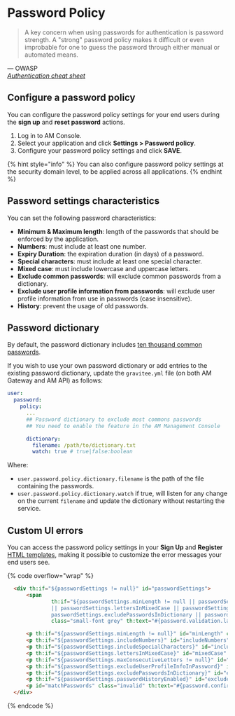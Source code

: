 # Password Policy

> A key concern when using passwords for authentication is password strength. A "strong" password policy makes it difficult or even improbable for one to guess the password through either manual or automated means.

— OWASP\
[_Authentication cheat sheet_](https://cheatsheetseries.owasp.org/cheatsheets/Authentication\_Cheat\_Sheet.html#implement-proper-password-strength-controls)

## Configure a password policy

You can configure the password policy settings for your end users during the **sign up** and **reset password** actions.

1. Log in to AM Console.
2. Select your application and click **Settings > Password policy**.
3. Configure your password policy settings and click **SAVE**.

{% hint style="info" %}
You can also configure password policy settings at the security domain level, to be applied across all applications.
{% endhint %}

## Password settings characteristics

You can set the following password characteristics:

* **Minimum & Maximum length**: length of the passwords that should be enforced by the application.
* **Numbers**: must include at least one number.
* **Expiry Duration**: the expiration duration (in days) of a password.
* **Special characters**: must include at least one special character.
* **Mixed case**: must include lowercase and uppercase letters.
* **Exclude common passwords**: will exclude common passwords from a dictionary.
* **Exclude user profile information from passwords**: will exclude user profile information from use in passwords (case insensitive).
* **History**: prevent the usage of old passwords.

## Password dictionary

By default, the password dictionary includes [ten thousand common passwords](https://github.com/danielmiessler/SecLists/blob/master/Passwords/Common-Credentials/10k-most-common.txt).

If you wish to use your own password dictionary or add entries to the existing password dictionary, update the `gravitee.yml` file (on both AM Gateway and AM API) as follows:

```yaml
user:
  password:
    policy:
      ...
      ## Password dictionary to exclude most commons passwords
      ## You need to enable the feature in the AM Management Console

      dictionary:
        filename: /path/to/dictionary.txt
        watch: true # true|false:boolean
```

Where:

* `user.password.policy.dictionary.filename` is the path of the file containing the passwords.
* `user.password.policy.dictionary.watch` if true, will listen for any change on the current `filename` and update the dictionary without restarting the service.

## Custom UI errors

You can access the password policy settings in your **Sign Up** and **Register** [HTML templates](../branding/#custom-pages), making it possible to customize the error messages your end users see.

{% code overflow="wrap" %}
```html
  <div th:if="${passwordSettings != null}" id="passwordSettings">
      <span
              th:if="${passwordSettings.minLength != null || passwordSettings.includeNumbers || passwordSettings.includeSpecialCharacters
              || passwordSettings.lettersInMixedCase || passwordSettings.maxConsecutiveLetters != null ||
              passwordSettings.excludePasswordsInDictionary || passwordSettings.excludeUserProfileInfoInPassword}"
              class="small-font grey" th:text="#{password.validation.label}"/>

      <p th:if="${passwordSettings.minLength != null}" id="minLength" class="invalid"><span th:text="#{password.minLength.before}" /> <span th:text="${passwordSettings.minLength}"/> <span th:text="#{password.minLength.after}"/></p>
      <p th:if="${passwordSettings.includeNumbers}" id="includeNumbers" class="invalid" th:text="#{password.include.numbers}" />
      <p th:if="${passwordSettings.includeSpecialCharacters}" id="includeSpecialChar" class="invalid" th:text="#{password.include.special.characters}" />
      <p th:if="${passwordSettings.lettersInMixedCase}" id="mixedCase" class="invalid" th:text="#{password.letters.mixed.cases}" />
      <p th:if="${passwordSettings.maxConsecutiveLetters != null}" id="maxConsecutiveLetters" class="valid" ><span th:text="#{password.max.consecutive.letters.before}" /> <span th:text="${passwordSettings.maxConsecutiveLetters}"/> <span th:text="#{password.max.consecutive.letters.after}" /></p>
      <p th:if="${passwordSettings.excludeUserProfileInfoInPassword}" id="excludeUserProfileInfoInPassword" class="invalid" th:text="#{password.exclude.user.info}"/>
      <p th:if="${passwordSettings.excludePasswordsInDictionary}" id="excludePasswordsInDictionary" class="black" th:text="#{password.exclude.common.passwords}"/>
      <p th:if="${passwordSettings.passwordHistoryEnabled}" id="excludePasswordsInHistory" class="invalid"><span th:text="#{password.history.before}" /> <span th:text="${passwordSettings.oldPasswords}"/> <span th:text="#{password.history.after}"/></p>
      <p id="matchPasswords" class="invalid" th:text="#{password.confirmation.match}"/>
  </div>
```
{% endcode %}
